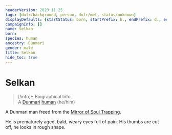 ```yaml
---
headerVersion: 2023.11.25
tags: [dufr/background, person, dufr/met, status/unknown]
displayDefaults: {startStatus: born, startPrefix: b., endPrefix: d., endStatus: died}
campaignInfo: []
name: Selkan
born:
species: human
ancestry: Dunmari
gender: male
title: Selkan
hide_toc: true
---
```

# Selkan
>[!info]+ Biographical Info  
> A [Dunmari](<../../gazetteer/greater-dunmar/realms/dunmar/dunmar.md>) [human](<../../species/humans/humans.md>) (he/him)

A Dunmari man freed from the [Mirror of Soul Trapping](<../../campaigns/dunmari-frontier/treasure/treasure-from-agata/mirror-of-soul-trapping.md>). 

He is prematurely aged, bald, weary eyes full of pain. His thumbs are cut off, he looks in rough shape. 
